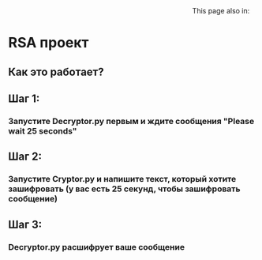 <div align="right">
  This page also in:
  <a title="English" href="README.md"><img src="https://upload.wikimedia.org/wikipedia/commons/thumb/8/83/Flag_of_the_United_Kingdom_%283-5%29.svg/800px-Flag_of_the_United_Kingdom_%283-5%29.svg.png?20230715230526" height="11px"/></a>
  </div>

<h1>RSA проект</h1>
<h2>Как это работает?</h2>
<h2>Шаг 1:</h2>
<h3>Запустите Decryptor.py первым и ждите сообщения "Please wait 25 seconds" </h3>
<h2>Шаг 2:</h2>
<h3>Запустите Cryptor.py и напишите текст, который хотите зашифровать (у вас есть 25 секунд, чтобы зашифровать сообщение)</h3>
<h2>Шаг 3:</h2>
<h3>Decryptor.py расшифрует ваше сообщение</h3>
